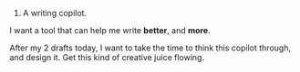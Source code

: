1. A writing copilot.

I want a tool that can help me write **better**, and **more**.

After my 2 drafts today, I want to take the time to think this copilot through, and design it. Get this kind of creative juice flowing.